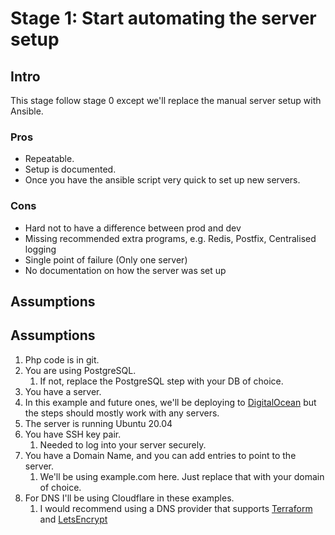 # Stage 1: Start automating the server setup
## Intro
This stage follow stage 0 except we'll replace the manual server setup with Ansible.

### Pros
* Repeatable.
* Setup is documented.
* Once you have the ansible script very quick to set up new servers.

### Cons
* Hard not to have a difference between prod and dev
* Missing recommended extra programs, e.g. Redis, Postfix, Centralised logging
* Single point of failure (Only one server)
* No documentation on how the server was set up

## Assumptions
## Assumptions
1. Php code is in git.
1. You are using PostgreSQL.
    1. If not, replace the PostgreSQL step with your DB of choice.
1. You have a server.
1. In this example and future ones, we'll be deploying to [DigitalOcean](https://m.do.co/c/179a47e69ec8)
   but the steps should mostly work with any servers.
1. The server is running Ubuntu 20.04
1. You have SSH key pair.
    1. Needed to log into your server securely.
1. You have a Domain Name, and you can add entries to point to the server.
    1. We'll be using example.com here. Just replace that with your domain of choice.
1. For DNS I'll be using Cloudflare in these examples.
    1. I would recommend using a DNS provider that supports [Terraform](https://www.terraform.io/) and
     [LetsEncrypt](https://community.letsencrypt.org/t/dns-providers-who-easily-integrate-with-lets-encrypt-dns-validation/86438)
